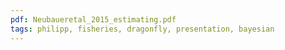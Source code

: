 ```yaml
---
pdf: Neubaueretal_2015_estimating.pdf
tags: philipp, fisheries, dragonfly, presentation, bayesian
---
```

